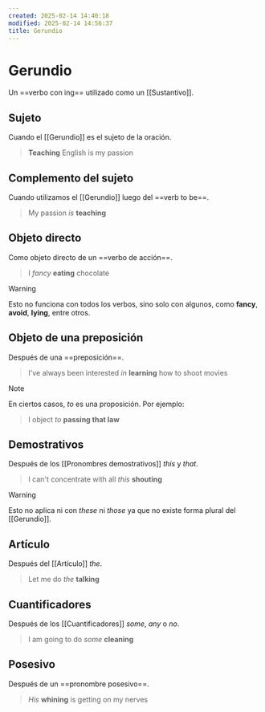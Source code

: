 ```yaml
---
created: 2025-02-14 14:40:18
modified: 2025-02-14 14:56:37
title: Gerundio
---
```


# Gerundio

Un ==verbo con ing== utilizado como un [[Sustantivo]].

## Sujeto

Cuando el [[Gerundio]] es el sujeto de la oración.

> **Teaching** English is my passion

## Complemento del sujeto

Cuando utilizamos el [[Gerundio]] luego del ==verb to be==.

> My passion *is* **teaching**

## Objeto directo

Como objeto directo de un ==verbo de acción==.

> I *fancy* **eating** chocolate

> [!warning]
> Esto no funciona con todos los verbos, sino solo con algunos, como **fancy**, **avoid**, **lying**, entre otros.

## Objeto de una preposición

Después de una ==preposición==.

> I've always been interested *in* **learning** how to shoot movies

> [!note]
> En ciertos casos, *to* es una proposición. Por ejemplo:
>
> > I object *to* **passing that law**

## Demostrativos

Después de los [[Pronombres demostrativos]] *this* y *that*.

> I can't concentrate with all *this* **shouting**

> [!warning]
> Esto no aplica ni con *these* ni *those* ya que no existe forma plural del [[Gerundio]].

## Artículo

Después del [[Artículo]] *the*.

> Let me do *the* **talking**

## Cuantificadores

Después de los [[Cuantificadores]] *some*, *any* o *no*.

> I am going to do *some* **cleaning**

## Posesivo
Después de un ==pronombre posesivo==.
> *His* **whining** is getting on my nerves